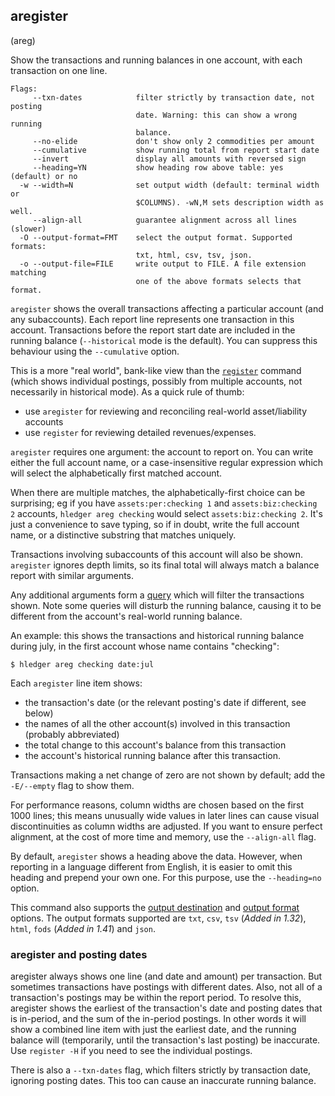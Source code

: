 ## aregister

(areg)

Show the transactions and running balances in one account,
with each transaction on one line.

```flags
Flags:
     --txn-dates            filter strictly by transaction date, not posting
                            date. Warning: this can show a wrong running
                            balance.
     --no-elide             don't show only 2 commodities per amount
     --cumulative           show running total from report start date
     --invert               display all amounts with reversed sign
     --heading=YN           show heading row above table: yes (default) or no
  -w --width=N              set output width (default: terminal width or
                            $COLUMNS). -wN,M sets description width as well.
     --align-all            guarantee alignment across all lines (slower)
  -O --output-format=FMT    select the output format. Supported formats:
                            txt, html, csv, tsv, json.
  -o --output-file=FILE     write output to FILE. A file extension matching
                            one of the above formats selects that format.
```

`aregister` shows the overall transactions affecting a particular account (and
any subaccounts). Each report line represents one transaction in this account.
Transactions before the report start date are included in the running balance
(`--historical` mode is the default).
You can suppress this behaviour using the `--cumulative` option.

This is a more "real world", bank-like view than the [`register`](#register) 
command (which shows individual postings, possibly from multiple accounts,
not necessarily in historical mode). 
As a quick rule of thumb:
- use `aregister` for reviewing and reconciling real-world asset/liability accounts
- use `register` for reviewing detailed revenues/expenses.

`aregister` requires one argument: the account to report on.
You can write either the full account name, or a case-insensitive regular expression 
which will select the alphabetically first matched account.

When there are multiple matches, the alphabetically-first choice can be surprising; 
eg if you have `assets:per:checking 1` and `assets:biz:checking 2` accounts,
`hledger areg checking` would select `assets:biz:checking 2`.
It's just a convenience to save typing, so if in doubt, write the full account name,
or a distinctive substring that matches uniquely.

Transactions involving subaccounts of this account will also be shown.
`aregister` ignores depth limits, so its final total will always match 
a balance report with similar arguments.

Any additional arguments form a [query](#queries) which will filter the
transactions shown. Note some queries will disturb the running balance,
causing it to be different from the account's real-world running balance.

An example: this shows the transactions and historical running balance
during july, in the first account whose name contains "checking":

```cli
$ hledger areg checking date:jul
```

Each `aregister` line item shows:

- the transaction's date (or the relevant posting's date if different, see below)
- the names of all the other account(s) involved in this transaction (probably abbreviated)
- the total change to this account's balance from this transaction
- the account's historical running balance after this transaction.

Transactions making a net change of zero are not shown by default;
add the `-E/--empty` flag to show them.

For performance reasons, column widths are chosen based on the first 1000 lines;
this means unusually wide values in later lines can cause visual discontinuities
as column widths are adjusted. If you want to ensure perfect alignment, 
at the cost of more time and memory, use the `--align-all` flag.

By default, `aregister` shows a heading above the data.
However, when reporting in a language different from English,
it is easier to omit this heading and prepend your own one.
For this purpose, use the `--heading=no` option.

This command also supports the
[output destination](hledger.html#output-destination) and
[output format](hledger.html#output-format) options.
The output formats supported are `txt`, `csv`, `tsv` (*Added in 1.32*), `html`, `fods` (*Added in 1.41*) and `json`.

### aregister and posting dates

aregister always shows one line (and date and amount) per transaction.
But sometimes transactions have postings with different dates.  Also,
not all of a transaction's postings may be within the report period.
To resolve this, aregister shows the earliest of the transaction's
date and posting dates that is in-period, and the sum of the in-period
postings.  In other words it will show a combined line item with just
the earliest date, and the running balance will (temporarily, until
the transaction's last posting) be inaccurate. Use `register -H` if
you need to see the individual postings.

There is also a `--txn-dates` flag, which filters strictly by
transaction date, ignoring posting dates. This too can cause an
inaccurate running balance.

